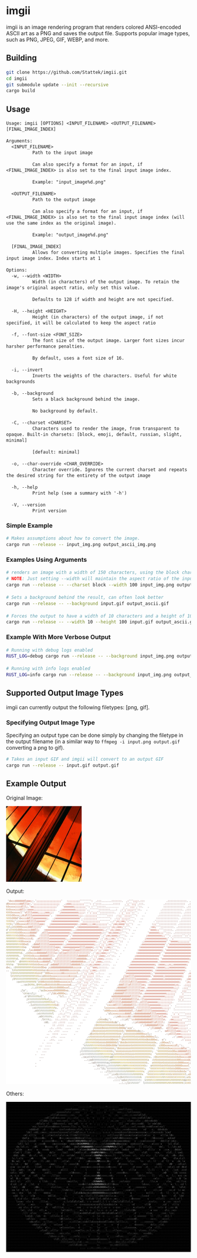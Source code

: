 # imgii

imgii is an image rendering program that renders colored ANSI-encoded ASCII art as a PNG and saves the output file.
Supports popular image types, such as PNG, JPEG, GIF, WEBP, and more.

## Building

```bash
git clone https://github.com/Stattek/imgii.git
cd imgii
git submodule update --init --recursive
cargo build
```

## Usage

```text
Usage: imgii [OPTIONS] <INPUT_FILENAME> <OUTPUT_FILENAME> [FINAL_IMAGE_INDEX]

Arguments:
  <INPUT_FILENAME>
          Path to the input image

          Can also specify a format for an input, if <FINAL_IMAGE_INDEX> is also set to the final input image index.

          Example: "input_image%d.png"

  <OUTPUT_FILENAME>
          Path to the output image

          Can also specify a format for an input, if <FINAL_IMAGE_INDEX> is also set to the final input image index (will use the same index as the original image).

          Example: "output_image%d.png"

  [FINAL_IMAGE_INDEX]
          Allows for converting multiple images. Specifies the final input image index. Index starts at 1

Options:
  -w, --width <WIDTH>
          Width (in characters) of the output image. To retain the image's original aspect ratio, only set this value.

          Defaults to 128 if width and height are not specified.

  -H, --height <HEIGHT>
          Height (in characters) of the output image, if not specified, it will be calculated to keep the aspect ratio

  -f, --font-size <FONT_SIZE>
          The font size of the output image. Larger font sizes incur harsher performance penalties.

          By default, uses a font size of 16.

  -i, --invert
          Inverts the weights of the characters. Useful for white backgrounds

  -b, --background
          Sets a black background behind the image.

          No background by default.

  -C, --charset <CHARSET>
          Characters used to render the image, from transparent to opaque. Built-in charsets: [block, emoji, default, russian, slight, minimal]

          [default: minimal]

  -o, --char-override <CHAR_OVERRIDE>
          Character override. Ignores the current charset and repeats the desired string for the entirety of the output image

  -h, --help
          Print help (see a summary with '-h')

  -V, --version
          Print version
```

### Simple Example

```bash
# Makes assumptions about how to convert the image.
cargo run --release -- input_img.png output_ascii_img.png
```

### Examples Using Arguments

```bash
# renders an image with a width of 150 characters, using the block charset.
# NOTE: Just setting --width will maintain the aspect ratio of the input
cargo run --release -- --charset block --width 100 input_img.png output_ascii_img.png

# Sets a background behind the result, can often look better
cargo run --release -- --background input.gif output_ascii.gif

# Forces the output to have a width of 10 characters and a height of 100 characters.
cargo run --release -- --width 10 --height 100 input.gif output_ascii.gif
```

### Example With More Verbose Output

```bash
# Running with debug logs enabled
RUST_LOG=debug cargo run --release -- --background input_img.png output_ascii_img.png

# Running with info logs enabled
RUST_LOG=info cargo run --release -- --background input_img.png output_ascii_img.png
```

## Supported Output Image Types

imgii can currently output the following filetypes: \[png, gif\].

### Specifying Output Image Type

Specifying an output type can be done simply by changing the filetype in the output filename (in a similar way to `ffmpeg -i input.png output.gif` converting a png to gif).

```bash
# Takes an input GIF and imgii will convert to an output GIF
cargo run --release -- input.gif output.gif
```

## Example Output

Original Image:

![original_image](./doc/original_img.png)

Output:

![converted_image](./doc/converted_img.png)

Others:

![torus_img](./doc/torus-black-hole_minimal.gif)
